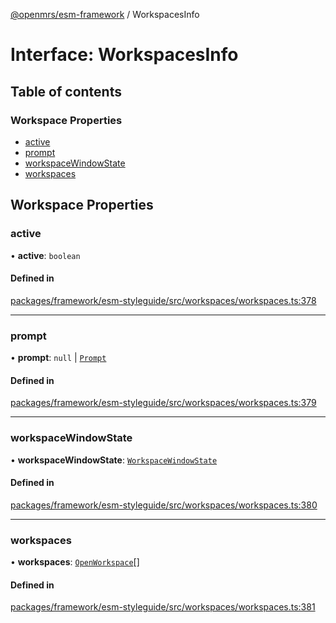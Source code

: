 [@openmrs/esm-framework](../API.md) / WorkspacesInfo

# Interface: WorkspacesInfo

## Table of contents

### Workspace Properties

- [active](WorkspacesInfo.md#active)
- [prompt](WorkspacesInfo.md#prompt)
- [workspaceWindowState](WorkspacesInfo.md#workspacewindowstate)
- [workspaces](WorkspacesInfo.md#workspaces)

## Workspace Properties

### active

• **active**: `boolean`

#### Defined in

[packages/framework/esm-styleguide/src/workspaces/workspaces.ts:378](https://github.com/openmrs/openmrs-esm-core/blob/main/packages/framework/esm-styleguide/src/workspaces/workspaces.ts#L378)

___

### prompt

• **prompt**: ``null`` \| [`Prompt`](Prompt.md)

#### Defined in

[packages/framework/esm-styleguide/src/workspaces/workspaces.ts:379](https://github.com/openmrs/openmrs-esm-core/blob/main/packages/framework/esm-styleguide/src/workspaces/workspaces.ts#L379)

___

### workspaceWindowState

• **workspaceWindowState**: [`WorkspaceWindowState`](../API.md#workspacewindowstate)

#### Defined in

[packages/framework/esm-styleguide/src/workspaces/workspaces.ts:380](https://github.com/openmrs/openmrs-esm-core/blob/main/packages/framework/esm-styleguide/src/workspaces/workspaces.ts#L380)

___

### workspaces

• **workspaces**: [`OpenWorkspace`](OpenWorkspace.md)[]

#### Defined in

[packages/framework/esm-styleguide/src/workspaces/workspaces.ts:381](https://github.com/openmrs/openmrs-esm-core/blob/main/packages/framework/esm-styleguide/src/workspaces/workspaces.ts#L381)
